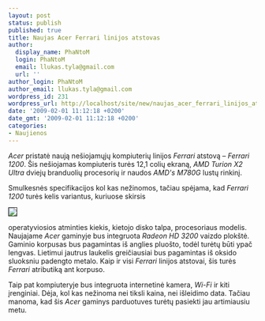 ```yaml
---
layout: post
status: publish
published: true
title: Naujas Acer Ferrari linijos atstovas
author:
  display_name: PhaNtoM
  login: PhaNtoM
  email: llukas.tyla@gmail.com
  url: ''
author_login: PhaNtoM
author_email: llukas.tyla@gmail.com
wordpress_id: 231
wordpress_url: http://localhost/site/new/naujas_acer_ferrari_linijos_atstovas/
date: '2009-02-01 11:12:18 +0200'
date_gmt: '2009-02-01 11:12:18 +0200'
categories:
- Naujienos
---
```

<p><i>Acer</i> pristatė naują nešiojamųjų kompiuterių linijos <i>Ferrari</i> atstovą – <i>Ferrari 1200</i>. Šis nešiojamas kompiuteris turės 12,1 colių ekraną, <i>AMD Turion X2 Ultra</i> dviejų branduolių procesorių ir naudos <i>AMD's M780G</i> lustų rinkinį.</p>
<p>Smulkesnės specifikacijos kol kas nežinomos, tačiau spėjama, kad <i>Ferrari 1200</i> turės kelis variantus, kuriuose skirsis
<div class="imgright"><img src="http://www.part.lt/img/d6cbb05f0155d1920c8467d180de9fd8743.png" border="1" /></div>
<p> operatyviosios atminties kiekis, kietojo disko talpa, procesoriaus modelis. Naujajame <i>Acer</i> gaminyje bus integruota <i>Radeon HD 3200</i> vaizdo plokštė. Gaminio korpusas bus pagamintas iš anglies pluošto, todėl turėtų būti ypač lengvas. Lietimui jautrus laukelis greičiausiai bus pagamintas iš oksido sluoksniu padengto metalo. Kaip ir visi <i>Ferrari</i> linijos atstovai, šis turės <i>Ferrari</i> atributiką ant korpuso.</p>
<p>Taip pat kompiuteryje bus integruota internetinė kamera, <i>Wi-Fi</i> ir kiti įrenginiai. Dėja, kol kas nežinoma nei tiksli kaina, nei išleidimo data. Tačiau manoma, kad šis <i>Acer</i> gaminys parduotuves turėtų pasiekti jau artimiausiu metu.</p>
